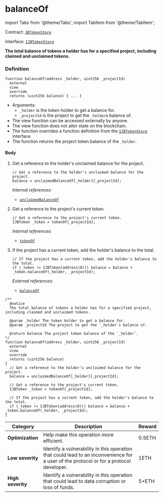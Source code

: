 # balanceOf

import Tabs from '@theme/Tabs';
import TabItem from '@theme/TabItem';

Contract: [`JBTokenStore`](/dev/api/contracts/jbtokenstore/README.md)​‌

Interface: [`IJBTokenStore`](/dev/api/interfaces/ijbtokenstore.md)

<Tabs>
<TabItem value="Step by step" label="Step by step">

**The total balance of tokens a holder has for a specified project, including claimed and unclaimed tokens.**

### Definition

```
function balanceOf(address _holder, uint256 _projectId)
  external
  view
  override
  returns (uint256 balance) { ... }
```
* Arguments:
  * `_holder` is the token holder to get a balance for.
  * `_projectId` is the project to get the `_holder`s balance of.
* The view function can be accessed externally by anyone.
* The view function does not alter state on the blockchain.
* The function overrides a function definition from the [`IJBTokenStore`](/dev/api/interfaces/ijbtokenstore.md) interface.
* The function returns the project token balance of the `_holder`.

#### Body

1.  Get a reference to the holder's unclaimed balance for the project.

    ```
    // Get a reference to the holder's unclaimed balance for the project.
    balance = unclaimedBalanceOf[_holder][_projectId];
    ```

    _Internal references:_

    * [`unclaimedBalanceOf`](/dev/api/contracts/jbtokenstore/properties/unclaimedbalanceof.md)
2.  Get a reference to the project's current token.

    ```
    // Get a reference to the project's current token.
    IJBToken _token = tokenOf[_projectId];
    ```

    _Internal references:_

    * [`tokenOf`](/dev/api/contracts/jbtokenstore/properties/tokenof.md)
3.  If the project has a current token, add the holder's balance to the total.

    ```
    // If the project has a current token, add the holder's balance to the total.
    if (_token != IJBToken(address(0))) balance = balance + _token.balanceOf(_holder, _projectId);
    ```

    _External references:_

    * [`balanceOf`](/dev/api/contracts/jbtoken/read/balanceof.md)

</TabItem>

<TabItem value="Code" label="Code">

```
/**
  @notice
  The total balance of tokens a holder has for a specified project, including claimed and unclaimed tokens.

  @param _holder The token holder to get a balance for.
  @param _projectId The project to get the `_holder`s balance of.

  @return balance The project token balance of the `_holder`.
*/
function balanceOf(address _holder, uint256 _projectId)
  external
  view
  override
  returns (uint256 balance)
{
  // Get a reference to the holder's unclaimed balance for the project.
  balance = unclaimedBalanceOf[_holder][_projectId];

  // Get a reference to the project's current token.
  IJBToken _token = tokenOf[_projectId];

  // If the project has a current token, add the holder's balance to the total.
  if (_token != IJBToken(address(0))) balance = balance + _token.balanceOf(_holder, _projectId);
}
```

</TabItem>

<TabItem value="Bug bounty" label="Bug bounty">

| Category          | Description                                                                                                                            | Reward |
| ----------------- | -------------------------------------------------------------------------------------------------------------------------------------- | ------ |
| **Optimization**  | Help make this operation more efficient.                                                                                               | 0.5ETH |
| **Low severity**  | Identify a vulnerability in this operation that could lead to an inconvenience for a user of the protocol or for a protocol developer. | 1ETH   |
| **High severity** | Identify a vulnerability in this operation that could lead to data corruption or loss of funds.                                        | 5+ETH  |

</TabItem>
</Tabs>
